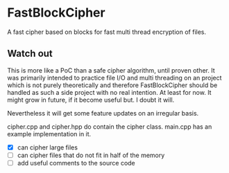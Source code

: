 # FastBlockCipher
A fast cipher based on blocks for fast multi thread encryption of files.

## Watch out
This is more like a PoC than a safe cipher algorithm, until proven other.
It was primarily intended to practice file I/O and multi threading on an project which is not purely theoretically and therefore FastBlockCipher should be handled as such a side project with no real intention. At least for now.
It might grow in future, if it become useful but. I doubt it will.

Nevertheless it will get some feature updates on an irregular basis.

cipher.cpp and cipher.hpp do contain the cipher class.
main.cpp has an example implementation in it. 

- [X] can cipher large files
- [ ] can cipher files that do not fit in half of the memory
- [ ] add useful comments to the source code
